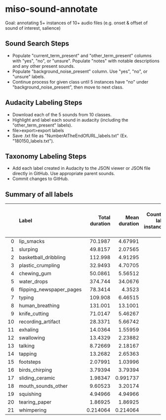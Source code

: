 # miso-sound-annotate

Goal: annotating 5+ instances of 10+ audio files (e.g. onset & offset of sound of interest, salience)

## Sound Search Steps
- Populate "current_term_present" and "other_term_present" columns with "yes", "no", or "unsure". Populate "notes" with notable descriptions and any other present sounds. 
- Populate "background_noise_present" column. Use "yes", "no", or "unsure" labels. 
- Continue process for given class until 5 instances have "no" under "background_noise_present", then move to next class. 

## Audacity Labeling Steps
- Download each of the 5 sounds from 10 classes. 
- Highlight and label each sound in audacity (including the "other_term_present" labels). 
- file>export>export labels
- Save .txt file as "NumberAtTheEndOfURL_labels.txt" (Ex. "180150_labels.txt"). 

## Taxonomy Labeling Steps
- Add each label created in Audacity to the JSON viewer or JSON file directly in GitHub. Use appropriate parent sounds. 
- Commit changes to GitHub.

## Summary of all labels

<!---
start_sync_summary_table
-->
|    | Label                    |   Total duration |   Mean duration |   Count of label instances |   Count of files with label |
|---:|:-------------------------|-----------------:|----------------:|---------------------------:|----------------------------:|
|  0 | lip_smacks               |        70.1987   |        4.67991  |                         15 |                           6 |
|  1 | slurping                 |        49.8157   |        2.07565  |                         24 |                           6 |
|  2 | basketball_dribbling     |       112.998    |        4.91295  |                         23 |                           5 |
|  3 | plastic_crumpling        |        32.9493   |        4.70705  |                          7 |                           5 |
|  4 | chewing_gum              |        50.0861   |        5.56512  |                          9 |                           5 |
|  5 | water_drops              |       374.744    |       34.0676   |                         11 |                           5 |
|  6 | flipping_newspaper_pages |        78.3414   |        4.3523   |                         18 |                           5 |
|  7 | typing                   |       109.908    |        6.46515  |                         17 |                           5 |
|  8 | human_breathing          |       131.001    |       13.1001   |                         10 |                           5 |
|  9 | knife_cutting            |        71.0147   |        5.46267  |                         13 |                           5 |
| 10 | recording_artifact       |        28.3371   |        5.66742  |                          5 |                           4 |
| 11 | exhaling                 |        14.0364   |        1.55959  |                          9 |                           4 |
| 12 | swallowing               |        13.4329   |        2.23882  |                          6 |                           3 |
| 13 | talking                  |         8.72669  |        2.18167  |                          4 |                           3 |
| 14 | tapping                  |        13.2682   |        2.65363  |                          5 |                           2 |
| 15 | footsteps                |         2.07991  |        1.03996  |                          2 |                           2 |
| 16 | birds_chirping           |         3.79394  |        3.79394  |                          1 |                           1 |
| 17 | sliding_ceramic          |         1.98347  |        0.991737 |                          2 |                           1 |
| 18 | mouth_sounds_other       |         9.60523  |        3.20174  |                          3 |                           1 |
| 19 | squishing                |         4.94966  |        4.94966  |                          1 |                           1 |
| 20 | tearing_paper            |         1.86925  |        1.86925  |                          1 |                           1 |
| 21 | whimpering               |         0.214064 |        0.214064 |                          1 |                           1 |
<!---
stop_sync_summary_table_label
-->
